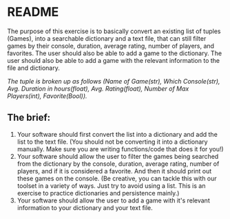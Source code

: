 # README
The purpose of this exercise is to basically convert an existing list of tuples (Games), into a searchable dictionary and a text file, that can still filter games by their console, duration, average rating, number of players, and favorites. The user should also be able to add a game to the dictionary. The user should also be able to add a game with the relevant information to the file and dictionary.

*The tuple is broken up as follows (Name of Game(str), Which Console(str), Avg. Duration in hours(float), Avg. Rating(float), Number of Max Players(int), Favorite(Bool)).*

## The brief:
1. Your software should first convert the list into a dictionary and add the list to the text file. (You should not be converting it into a dictionary manually. Make sure you are writing functions/code that does it for you!)
2. Your software should allow the user to filter the games being searched from the dictionary by the console, duration, average rating, number of players, and if it is considered a favorite. And then it should print out these games on the console. (Be creative, you can tackle this with our toolset in a variety of ways. Just try to avoid using a list. This is an exercise to practice dictionaries and persistence mainly.)
3. Your software should allow the user to add a game with it's relevant information to your dictionary and your text file.